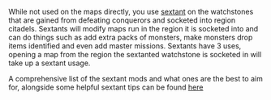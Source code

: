 While not used on the maps directly, you use [sextant](<https://pathofexile.gamepedia.com/Sextant>) on the watchstones that are gained from defeating conquerors and socketed into region citadels. Sextants will modify maps run in the region it is socketed into and can do things such as add extra packs of monsters, make monsters drop items identified and even add master missions. Sextants have 3 uses, opening a map from the region the sextanted watchstone is socketed in will take up a sextant usage. <br>

A comprehensive list of the sextant mods and what ones are the best to aim for, alongside some helpful sextant tips can be found [here](<https://pathofexile.gamepedia.com/Sextant#List_of_Modifiers>)